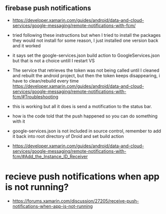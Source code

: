 ﻿## firebase push notifications
* https://developer.xamarin.com/guides/android/data-and-cloud-services/google-messaging/remote-notifications-with-fcm/
* tried following these instructions but when I tried to install the packages they would not install for some reason, I just installed one version back and it worked
* it says set the google-services.json build action to GoogleServices.json but that is not a choice untill I restart VS
* The service that retrieves the token was not being called until I cleaned and rebuilt the android project, but then the token keeps disappearing, i have to clean/rebuild every time
https://developer.xamarin.com/guides/android/data-and-cloud-services/google-messaging/remote-notifications-with-fcm/#Troubleshooting

* this is working but all it does is send a motification to the status bar. 
* how is the code told that the push happened so you can do something with it


* google-services.json is not included in source control, remember to add it back into root directory of Droid and set build action 


* https://developer.xamarin.com/guides/android/data-and-cloud-services/google-messaging/remote-notifications-with-fcm/#Add_the_Instance_ID_Receiver


# recieve push notifications when app is not running?
* https://forums.xamarin.com/discussion/27205/receive-push-notifications-when-app-is-not-running
